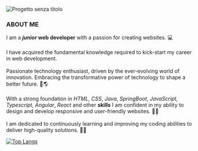 ![Progetto senza titolo](https://github.com/SimoneAiello97/SimoneAiello97/assets/126870680/aa726b64-95a0-406d-9be9-0dc5fd22d9d7)


### ABOUT ME
I am a **_junior_ web developer** with a passion for creating websites. 💻 <br><br>
I have acquired the fundamental knowledge required to kick-start my career in web development.  <br><br>
Passionate technology enthusiast, driven by the ever-evolving world of innovation. Embracing the transformative power of technology to shape a better future. 🔭🌎 <br><br>
With a strong foundation in _HTML_, _CSS_, _Java_, _SpringBoot_, _JavaScript_, _Typescript_, _Angular_, _React_ and other **skills** I am confident in my ability to design and develop responsive and user-friendly websites. 🌱🔧 <br><br>
I am dedicated to continuously learning and improving my coding abilities to deliver high-quality solutions. 🗿🚀

[![Top Langs](https://github-readme-stats.vercel.app/api/top-langs/?username=SimoneAiello97)](https://github.com/SimoneAiello97/github-readme-stats)

<!--
**SimoneAiello97/SimoneAiello97** is a ✨ _special_ ✨ repository because its `README.md` (this file) appears on your GitHub profile.

Here are some ideas to get you started:

-  I’m currently working on ...
-  I’m currently learning ...
- 👯 I’m looking to collaborate on ...
- 🤔 I’m looking for help with ...
- 💬 Ask me about ...
- 📫 How to reach me: ...
- 😄 Pronouns: ...
- ⚡ Fun fact: ...
-->
